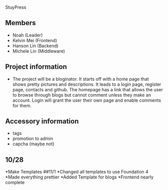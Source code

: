 StuyPress

## Members
* Noah (Leader)
* Kelvin Mei (Frontend)
* Hanson Lin (Backend)
* Michele Lin (Middleware)

## Project information
* The project will be a bloginator. It starts off with a home page that shows pretty pictures and descriptions. It leads to a login page, register page, contacts and github. The homepage has a link that allows the user to browse through blogs but cannot comment unless they make an account. Login will grant the user their own page and enable comments for them. 

## Accessory information
* tags
* promotion to admin
* capcha (maybe not)

## 10/28
*Make Templates
##11/1
*Changed all templates to use Foundation 4
*Made everything prettier
*Added Template for blogs
*Frontend nearly complete